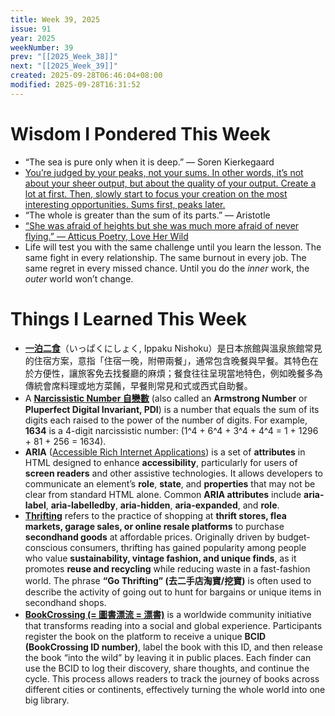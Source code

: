 ```yaml
---
title: Week 39, 2025
issue: 91
year: 2025
weekNumber: 39
prev: "[[2025_Week_38]]"
next: "[[2025_Week_39]]"
created: 2025-09-28T06:46:04+08:00
modified: 2025-09-28T16:31:52
---
```


# Wisdom I Pondered This Week

* “The sea is pure only when it is deep.” — Soren Kierkegaard
* [You’re judged by your peaks, not your sums. In other words, it’s not about your sheer output, but about the quality of your output. Create a lot at first. Then, slowly start to focus your creation on the most interesting opportunities. Sums first, peaks later.](https://www.sahilbloom.com/newsletter/i-co-hosted-a-retreat-with-richard-branson--heres-what-i-learned)
* “The whole is greater than the sum of its parts.” — Aristotle
* [“She was afraid of heights but she was much more afraid of never flying.” — Atticus Poetry, Love Her Wild](https://www.goodreads.com/quotes/8373671-she-was-afraid-of-heights-but-she-was-much-more)
* Life will test you with the same challenge until you learn the lesson. The same fight in every relationship. The same burnout in every job. The same regret in every missed chance. Until you do the _inner_ work, the _outer_ world won’t change.

# Things I Learned This Week

* [**一泊二食**](https://www.google.com/search?q=一泊二食)（いっぱくにしょく, Ippaku Nishoku）是日本旅館與溫泉旅館常見的住宿方案，意指「住宿一晚，附帶兩餐」，通常包含晚餐與早餐。其特色在於方便性，讓旅客免去找餐廳的麻煩；餐食往往呈現當地特色，例如晚餐多為傳統會席料理或地方菜餚，早餐則常見和式或西式自助餐。
* A **[Narcissistic Number 自戀數](https://www.google.com/search?q=narcissistic+number)** (also called an **Armstrong Number** or **Pluperfect Digital Invariant, PDI**) is a number that equals the sum of its digits each raised to the power of the number of digits. For example, **1634** is a 4-digit narcissistic number: (1^4 + 6^4 + 3^4 + 4^4 = 1 + 1296 + 81 + 256 = 1634).
* **ARIA** ([Accessible Rich Internet Applications](https://www.google.com/search?q=ARIA+Accessible+Rich+Internet+Applications)) is a set of **attributes** in HTML designed to enhance **accessibility**, particularly for users of **screen readers** and other assistive technologies. It allows developers to communicate an element’s **role**, **state**, and **properties** that may not be clear from standard HTML alone. Common **ARIA attributes** include **aria-label**, **aria-labelledby**, **aria-hidden**, **aria-expanded**, and **role**.
* **[Thrifting](https://www.google.com/search?q=thrifting)** refers to the practice of shopping at **thrift stores, flea markets, garage sales, or online resale platforms** to purchase **secondhand goods** at affordable prices. Originally driven by budget-conscious consumers, thrifting has gained popularity among people who value **sustainability, vintage fashion, and unique finds**, as it promotes **reuse and recycling** while reducing waste in a fast-fashion world. The phrase **“Go Thrifting” (去二手店淘寶/挖寶)** is often used to describe the activity of going out to hunt for bargains or unique items in secondhand shops.
* [**BookCrossing (= 圖書漂流 = 漂書)**](https://www.google.com/search?q=BookCrossing) is a worldwide community initiative that transforms reading into a social and global experience. Participants register the book on the platform to receive a unique **BCID (BookCrossing ID number)**, label the book with this ID, and then release the book “into the wild” by leaving it in public places. Each finder can use the BCID to log their discovery, share thoughts, and continue the cycle. This process allows readers to track the journey of books across different cities or continents, effectively turning the whole world into one big library.
